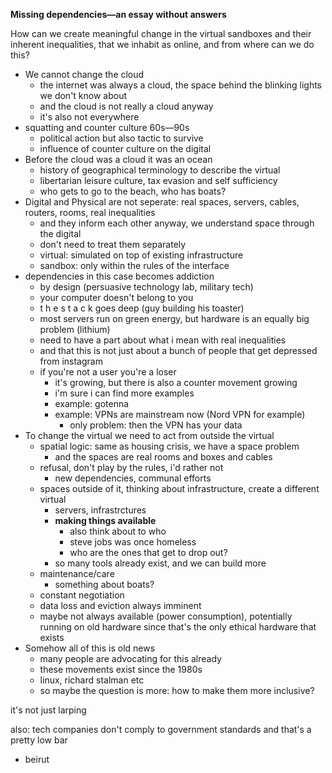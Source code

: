**Missing dependencies—an essay without answers**

How can we create meaningful change in the virtual sandboxes and their inherent inequalities, that we inhabit as online, and from where can we do this?



- We cannot change the cloud
  - the internet was always a cloud, the space behind the blinking lights we don't know about
  - and the cloud is not really a cloud anyway
  - it's also not everywhere
- squatting and counter culture 60s—90s
  - political action but also tactic to survive
  - influence of counter culture on the digital
- Before the cloud was a cloud it was an ocean
  - history of geographical terminology to describe the virtual
  - libertarian leisure culture, tax evasion and self sufficiency
  - who gets to go to the beach, who has boats?
- Digital and Physical are not seperate: real spaces, servers, cables, routers, rooms, real inequalities
  - and they inform each other anyway, we understand space through the digital
  - don't need to treat them separately
  - virtual: simulated on top of existing infrastructure
  - sandbox: only within the rules of the interface
- dependencies in this case becomes addiction
  - by design (persuasive technology lab, military tech)
  - your computer doesn't belong to you
  - t h e   s t a c k   goes deep (guy building his toaster)
  - most servers run on green energy, but hardware is an equally big problem (lithium)
  - need to have a part about what i mean with real inequalities
  - and that this is not just about a bunch of people that get depressed from instagram
  - if you're not a user you're a loser
    - it's growing, but there is also a counter movement growing
    - i'm sure i can find more examples
    - example: gotenna
    - example: VPNs are mainstream now (Nord VPN for example)
      - only problem: then the VPN has your data
- To change the virtual we need to act from outside the virtual
  - spatial logic: same as housing crisis, we have a space problem
    - and the spaces are real rooms and boxes and cables
  - refusal, don't play by the rules, i'd rather not
    - new dependencies, communal efforts
  - spaces outside of it, thinking about infrastructure, create a different virtual
    - servers, infrastrctures
    - **making things available**
      - also think about to who
      - steve jobs was once homeless
      - who are the ones that get to drop out?
    - so many tools already exist, and we can build more
  - maintenance/care
    - something about boats?
  - constant negotiation
  - data loss and eviction always imminent
  - maybe not always available (power consumption), potentially running on old hardware since that's the only ethical hardware that exists
- Somehow all of this is old news
  - many people are advocating for this already
  - these movements exist since the 1980s
  - linux, richard stalman etc
  - so maybe the question is more: how to make them more inclusive?





it's not just larping

also: tech companies don't comply to government standards and that's a pretty low bar

- beirut






